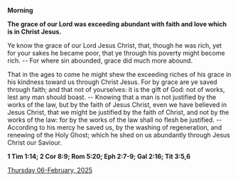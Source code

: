 **Morning**

**The grace of our Lord was exceeding abundant with faith and love which is in Christ Jesus.**
 
Ye know the grace of our Lord Jesus Christ, that, though he was rich, yet for your sakes he became poor, that ye through his poverty might become rich. -- For where sin abounded, grace did much more abound.
 
That in the ages to come he might shew the exceeding riches of his grace in his kindness toward us through Christ Jesus. For by grace are ye saved through faith; and that not of yourselves: it is the gift of God: not of works, lest any man should boast. -- Knowing that a man is not justified by the works of the law, but by the faith of Jesus Christ, even we have believed in Jesus Christ, that we might be justified by the faith of Christ, and not by the works of the law: for by the works of the law shall no flesh be justified. -- According to his mercy he saved us, by the washing of regeneration, and renewing of the Holy Ghost; which he shed on us abundantly through Jesus Christ our Saviour.  

**1 Tim 1:14; 2 Cor 8:9; Rom 5:20; Eph 2:7-9; Gal 2:16; Tit 3:5,6**

[Thursday 06-February, 2025](https://t.me/daily_light)
